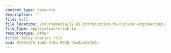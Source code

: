 ```yaml
---
content_type: resource
description: ''
file: null
file_location: /coursemedia/22-01-introduction-to-nuclear-engineering-and-ionizing-radiation-fall-2016/8729c6741ad25f0a993856a8ad35fb9a_mJ54DfN95Zo.vtt
file_type: application/x-subrip
resourcetype: Other
title: 3play caption file
uid: 8729c674-1ad2-5f0a-9938-56a8ad35fb9a
---
```

